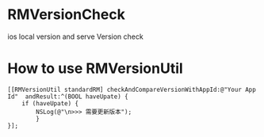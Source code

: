 # RMVersionCheck
ios local version and serve Version  check 

# How to use RMVersionUtil
```
[[RMVersionUtil standardRM] checkAndCompareVersionWithAppId:@"Your App Id"  andResult:^(BOOL haveUpate) {
    if (haveUpate) {
        NSLog(@"\n>>> 需要更新版本");
        }
}];
```

